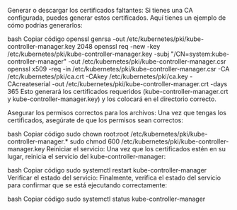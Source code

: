 Generar o descargar los certificados faltantes: Si tienes una CA configurada, puedes generar estos certificados. Aquí tienes un ejemplo de cómo podrías generarlos:

bash
Copiar código
openssl genrsa -out /etc/kubernetes/pki/kube-controller-manager.key 2048
openssl req -new -key /etc/kubernetes/pki/kube-controller-manager.key -subj "/CN=system:kube-controller-manager" -out /etc/kubernetes/pki/kube-controller-manager.csr
openssl x509 -req -in /etc/kubernetes/pki/kube-controller-manager.csr -CA /etc/kubernetes/pki/ca.crt -CAkey /etc/kubernetes/pki/ca.key -CAcreateserial -out /etc/kubernetes/pki/kube-controller-manager.crt -days 365
Esto generará los certificados requeridos (kube-controller-manager.crt y kube-controller-manager.key) y los colocará en el directorio correcto.

Asegurar los permisos correctos para los archivos: Una vez que tengas los certificados, asegúrate de que los permisos sean correctos:

bash
Copiar código
sudo chown root:root /etc/kubernetes/pki/kube-controller-manager.*
sudo chmod 600 /etc/kubernetes/pki/kube-controller-manager.key
Reiniciar el servicio: Una vez que los certificados estén en su lugar, reinicia el servicio del kube-controller-manager:

bash
Copiar código
sudo systemctl restart kube-controller-manager
Verificar el estado del servicio: Finalmente, verifica el estado del servicio para confirmar que se está ejecutando correctamente:

bash
Copiar código
sudo systemctl status kube-controller-manager